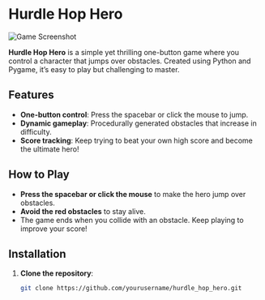 # Hurdle Hop Hero

![Game Screenshot](screenshots/game_demo.png)

**Hurdle Hop Hero** is a simple yet thrilling one-button game where you control a character that jumps over obstacles. Created using Python and Pygame, it’s easy to play but challenging to master.

## Features
- **One-button control**: Press the spacebar or click the mouse to jump.
- **Dynamic gameplay**: Procedurally generated obstacles that increase in difficulty.
- **Score tracking**: Keep trying to beat your own high score and become the ultimate hero!

## How to Play
- **Press the spacebar or click the mouse** to make the hero jump over obstacles.
- **Avoid the red obstacles** to stay alive.
- The game ends when you collide with an obstacle. Keep playing to improve your score!

## Installation
1. **Clone the repository**:
   ```bash
   git clone https://github.com/yourusername/hurdle_hop_hero.git
